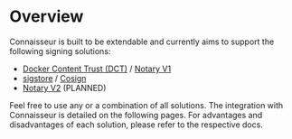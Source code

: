 # Overview

Connaisseur is built to be extendable and currently aims to support the following signing solutions:

- [Docker Content Trust (DCT)](https://docs.docker.com/engine/security/trust/) / [Notary V1](https://github.com/theupdateframework/notary)
- [sigstore](https://sigstore.dev/) / [Cosign](https://github.com/sigstore/cosign)
- [Notary V2](https://github.com/notaryproject/nv2) (PLANNED)

Feel free to use any or a combination of all solutions.
The integration with Connaisseur is detailed on the following pages.
For advantages and disadvantages of each solution, please refer to the respective docs.

